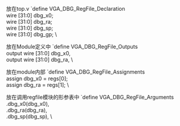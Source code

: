 放在top.v
`define VGA_DBG_RegFile_Declaration \
    wire [31:0] dbg_x0; \
    wire [31:0] dbg_ra; \
    wire [31:0] dbg_sp; \
    wire [31:0] dbg_gp; \


放在Module定义中
`define VGA_DBG_RegFile_Outputs \
    output wire [31:0] dbg_x0, \
    output wire [31:0] dbg_ra, \

放在module内部
`define VGA_DBG_RegFile_Assignments \
    assign dbg_x0 = regs[0]; \
    assign dbg_ra = regs[1]; \

放在调用regfile模块的形参表中
`define VGA_DBG_RegFile_Arguments \
    .dbg_x0(dbg_x0), \
    .dbg_ra(dbg_ra), \
    .dbg_sp(dbg_sp), \

    